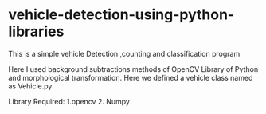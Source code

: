# vehicle-detection-using-python-libraries
This is a simple vehicle Detection ,counting and classification program

Here I used background subtractions methods of OpenCV Library of Python and morphological transformation. Here we defined a vehicle class named as Vehicle.py

Library Required: 1.opencv 2. Numpy
